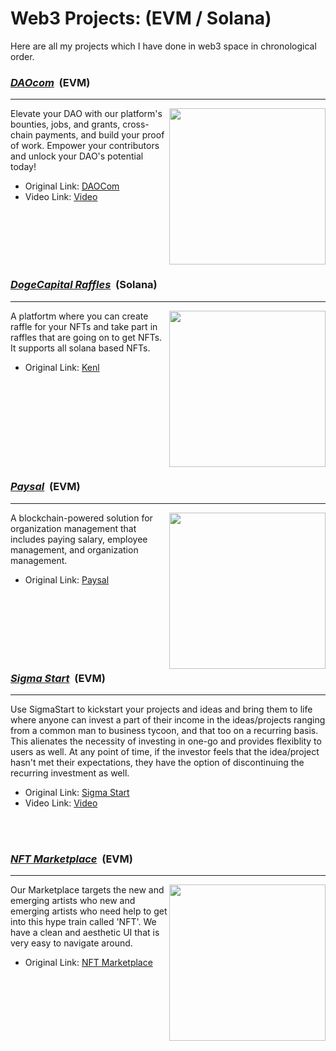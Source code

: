 # Web3 Projects: (EVM / Solana)

Here are all my projects which I have done in web3 space in chronological order.

 <h3><u><strong><i>DAOcom</i></strong></u> &nbsp;(EVM)</h3>
<hr />
<img align="right" height = "250px" src="https://assets.devfolio.co/hackathons/83f000a4a1f748309754612ba5498061/projects/075757f5fe43481eadefc87cf6576486/9633d813-f3b3-4faf-89fd-a0ac26eda995.jpeg" >

Elevate your DAO with our platform's bounties, jobs, and grants, cross-chain payments, and build your proof of work. Empower your contributors and unlock your DAO's potential today!

- Original Link: <a href="https://github.com/karanpargal/DAOcom" target="_blank">DAOCom<a/>
- Video Link: <a href="https://youtu.be/4Ppv-Ozw4U0" target="_blank">Video<a/>

 <br /><br />
 <br /><br />
 <br />
 <h3><u><strong><i>DogeCapital Raffles</i></strong></u> &nbsp;(Solana)</h3>
<hr />
 <img align="right" height = "250px" src="https://media.licdn.com/dms/image/D4D22AQHTNUVG-7MwWQ/feedshare-shrink_800/0/1681793039544?e=1684972800&v=beta&t=ke4DyzmpL_JN4CCh7JDCZD0-nsWJ7UpCWkYOsLVVc2g" >

A platfortm where you can create raffle for your NFTs and take part in raffles that are going on to get NFTs. It supports all solana based NFTs.

- Original Link: <a href="https://www.kenl.live/raffles" target="_blank">Kenl<a/>
 <br /><br />
 <br /><br />
  <br /><br />
 <br /><br />
 <br />
 
<h3><u><strong><i>Paysal</i></strong></u> &nbsp;(EVM)</h3>
<hr />
 <img align="right" height = "250px" src="https://assets.devfolio.co/hackathons/12139eb357f14a59a09ecf2412ce836e/projects/075757f5fe43481eadefc87cf6576486/9d867a3d-79e6-4bdb-8394-cbb5881051d8.png" >

A blockchain-powered solution for organization management that includes paying salary, employee management, and organization management.

- Original Link: <a href="https://github.com/karanpargal/paysal" target="_blank">Paysal<a/>
 <br /><br />
 <br /><br />
 <br /><br />
 <br />
 <h3><u><strong><i>Sigma Start</i></strong></u> &nbsp;(EVM)</h3>
<hr />

Use SigmaStart to kickstart your projects and ideas and bring them to life where anyone can invest a part of their income in the ideas/projects ranging from a common man to business tycoon, and that too on a recurring basis. This alienates the necessity of investing in one-go and provides flexiblity to users as well. At any point of time, if the investor feels that the idea/project hasn't met their expectations, they have the option of discontinuing the recurring investment as well.

- Original Link: <a href="https://github.com/Srivastava57Harsh/SigmaStart" target="_blank">Sigma Start<a/>
- Video Link: <a href="https://youtu.be/Z4MPpZc97qY" target="_blank">Video<a/>
 
 <br /><br />
 <h3><u><strong><i>NFT Marketplace</i></strong></u> &nbsp;(EVM)</h3>
<hr />
 <img align="right" height = "250px" src="https://assets.devfolio.co/hackathons/de54a2bfd26b4fe585d1edd3ccac544d/projects/120083e4a75c4a039a39c3f73e11007f/85a00c3e-6529-46df-a694-f17ba656397a.png" >

Our Marketplace targets the new and emerging artists who new and emerging artists who need help to get into this hype train called 'NFT'. We have a clean and aesthetic UI that is very easy to navigate around.

- Original Link: <a href="https://psychoart-nftmarketplace.vercel.app/" target="_blank">NFT Marketplace<a/>

